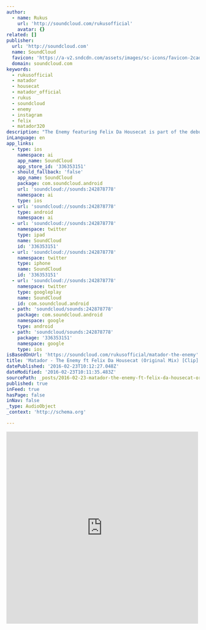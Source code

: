 ```yaml
---
author:
  - name: Rukus
    url: 'http://soundcloud.com/rukusofficial'
    avatar: {}
related: []
publisher:
  url: 'http://soundcloud.com'
  name: SoundCloud
  favicon: 'https://a-v2.sndcdn.com/assets/images/sc-icons/favicon-2cadd14b.ico'
  domain: soundcloud.com
keywords:
  - rukusofficial
  - matador
  - housecat
  - matador_official
  - rukus
  - soundcloud
  - enemy
  - instagram
  - felix
  - matador320
description: "The Enemy featuring Felix Da Housecat is part of the debut EP on Matador's new Rukus label. Beatport exclusive 15th February 2016, then all stores and streaming shortly after. Follow Rukus: facebook.com/rukusworld twitter.com/rukusofficial instagram.com/rukusofficial soundcloud.com/rukusofficial Follow Matador: facebook.com/matadorofficial twitter.com/matador320 instagram.com/matador_official/ soundcloud.com/matador_official/ http://bit.ly/MatadorOnSpotify"
inLanguage: en
app_links:
  - type: ios
    namespace: ai
    app_name: SoundCloud
    app_store_id: '336353151'
  - should_fallback: 'false'
    app_name: SoundCloud
    package: com.soundcloud.android
    url: 'soundcloud://sounds:242878778'
    namespace: ai
    type: ios
  - url: 'soundcloud://sounds:242878778'
    type: android
    namespace: ai
  - url: 'soundcloud://sounds:242878778'
    namespace: twitter
    type: ipad
    name: SoundCloud
    id: '336353151'
  - url: 'soundcloud://sounds:242878778'
    namespace: twitter
    type: iphone
    name: SoundCloud
    id: '336353151'
  - url: 'soundcloud://sounds:242878778'
    namespace: twitter
    type: googleplay
    name: SoundCloud
    id: com.soundcloud.android
  - path: 'soundcloud/sounds:242878778'
    package: com.soundcloud.android
    namespace: google
    type: android
  - path: 'soundcloud/sounds:242878778'
    package: '336353151'
    namespace: google
    type: ios
isBasedOnUrl: 'https://soundcloud.com/rukusofficial/matador-the-enemy'
title: 'Matador - The Enemy ft Felix Da Housecat (Original Mix) [Clip] - The Enemy EP by Rukus'
datePublished: '2016-02-23T10:12:27.048Z'
dateModified: '2016-02-23T10:11:35.483Z'
sourcePath: _posts/2016-02-23-matador-the-enemy-ft-felix-da-housecat-original-mix-cli.md
published: true
inFeed: true
hasPage: false
inNav: false
_type: AudioObject
_context: 'http://schema.org'

---
```

<iframe src="https://cdn.embedly.com/widgets/media.html?src=https%3A%2F%2Fw.soundcloud.com%2Fplayer%2F%3Fvisual%3Dtrue%26url%3Dhttp%253A%252F%252Fapi.soundcloud.com%252Ftracks%252F242878778%26show_artwork%3Dtrue&amp;url=https%3A%2F%2Fsoundcloud.com%2Frukusofficial%2Fmatador-the-enemy&amp;image=http%3A%2F%2Fi1.sndcdn.com%2Fartworks-000143866592-4wirgm-t500x500.jpg&amp;key=b7d04c9b404c499eba89ee7072e1c4f7&amp;type=text%2Fhtml&amp;schema=soundcloud" width="500" height="500" scrolling="no" frameborder="0" allowfullscreen="allowfullscreen" style=""></iframe>